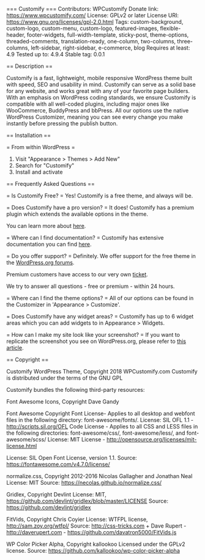 === Customify ===
Contributors: WPCustomify
Donate link: https://www.wpcustomify.com/
License: GPLv2 or later
License URI: https://www.gnu.org/licenses/gpl-2.0.html
Tags: custom-background, custom-logo, custom-menu, custom-logo, featured-images, flexible-header, footer-widgets, full-width-template, sticky-post, theme-options, threaded-comments, translation-ready, one-column, two-columns, three-columns, left-sidebar, right-sidebar, e-commerce, blog
Requires at least: 4.9
Tested up to: 4.9.4
Stable tag: 0.0.1

== Description ==

Customify is a fast, lightweight, mobile responsive WordPress theme built with speed, SEO and usability in mind. 
Customify can serve as a solid base for any website, and works great with any of your favorite page builders.
With an emphasis on WordPress coding standards, we ensure Customify is compatible with all well-coded plugins, including major ones like WooCommerce, BuddyPress and bbPress. 
All our options use the native WordPress Customizer, meaning you can see every change you make instantly before pressing the publish button. 

== Installation ==

= From within WordPress =
1. Visit "Appearance > Themes > Add New"
1. Search for "Customify"
1. Install and activate

== Frequently Asked Questions ==

= Is Customify Free? =
Yes! Customify is a free theme, and always will be.

= Does Customify have a pro version? =
It does! Customify has a premium plugin which extends the available options in the theme.

You can learn more about [here](https://wpcustomify.com/).

= Where can I find documentation? =
Customify has extensive documentation you can find [here](https://wpcustomify.com/).

= Do you offer support? =
Definitely. We offer support for the free theme in the [WordPress.org forums](https://wordpress.org/support/theme/customify).

Premium customers have access to our very own [ticket](https://wpcustomify.com/contact).

We try to answer all questions - free or premium - within 24 hours.

= Where can I find the theme options? =
All of our options can be found in the Customizer in 'Appearance > Customize'.

= Does Customify have any widget areas? =
Customify has up to 6 widget areas which you can add widgets to in Appearance > Widgets.

= How can I make my site look like your screenshot? =
If you want to replicate the screenshot you see on WordPress.org, please refer to [this article](http://docs.famethemes.com/).

== Copyright ==

Customify WordPress Theme, Copyright 2018 WPCustomify.com
Customify is distributed under the terms of the GNU GPL

Customify bundles the following third-party resources:

Font Awesome Icons, Copyright Dave Gandy

Font Awesome Copyright
Font License- Applies to all desktop and webfont files in the following directory: font-awesome/fonts/.
License: SIL OFL 1.1 - http://scripts.sil.org/OFL
Code License - Applies to all CSS and LESS files in the following directories: font-awesome/css/, font-awesome/less/, and font-awesome/scss/
License: MIT License - http://opensource.org/licenses/mit-license.html

License: SIL Open Font License, version 1.1.
Source: https://fontawesome.com/v4.7.0/license/

normalize.css, Copyright 2012-2016 Nicolas Gallagher and Jonathan Neal
License: MIT
Source: https://necolas.github.io/normalize.css/

Gridlex, Copyright Devlint
License: MIT, https://github.com/devlint/gridlex/blob/master/LICENSE
Source: https://github.com/devlint/gridlex

FitVids, Copyright Chris Coyier
License: WTFPL license, http://sam.zoy.org/wtfpl/
Source: http://css-tricks.com + Dave Rupert - http://daverupert.com - https://github.com/davatron5000/FitVids.js

WP Color Picker Alpha, Copyright kallookoo
Licensed under the GPLv2 license.
Source: https://github.com/kallookoo/wp-color-picker-alpha

